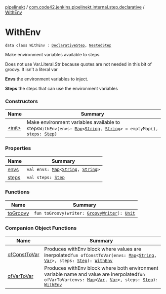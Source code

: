 [pipelinekt](../../index.md) / [com.code42.jenkins.pipelinekt.internal.step.declarative](../index.md) / [WithEnv](./index.md)

# WithEnv

`data class WithEnv : `[`DeclarativeStep`](../../com.code42.jenkins.pipelinekt.core.step/-declarative-step.md)`, `[`NestedStep`](../../com.code42.jenkins.pipelinekt.core.step/-nested-step/index.md)

Make environment variables available to steps

Does not use Var.Literal.Str because quotes are not needed in this bit of groovy.  It isn't a literal var

**Envs**
the environment variables to inject.

**Steps**
the steps that can use the environment variables

### Constructors

| Name | Summary |
|---|---|
| [&lt;init&gt;](-init-.md) | Make environment variables available to steps`WithEnv(envs: `[`Map`](https://kotlinlang.org/api/latest/jvm/stdlib/kotlin.collections/-map/index.html)`<`[`String`](https://kotlinlang.org/api/latest/jvm/stdlib/kotlin/-string/index.html)`, `[`String`](https://kotlinlang.org/api/latest/jvm/stdlib/kotlin/-string/index.html)`> = emptyMap(), steps: `[`Step`](../../com.code42.jenkins.pipelinekt.core.step/-step/index.md)`)` |

### Properties

| Name | Summary |
|---|---|
| [envs](envs.md) | `val envs: `[`Map`](https://kotlinlang.org/api/latest/jvm/stdlib/kotlin.collections/-map/index.html)`<`[`String`](https://kotlinlang.org/api/latest/jvm/stdlib/kotlin/-string/index.html)`, `[`String`](https://kotlinlang.org/api/latest/jvm/stdlib/kotlin/-string/index.html)`>` |
| [steps](steps.md) | `val steps: `[`Step`](../../com.code42.jenkins.pipelinekt.core.step/-step/index.md) |

### Functions

| Name | Summary |
|---|---|
| [toGroovy](to-groovy.md) | `fun toGroovy(writer: `[`GroovyWriter`](../../com.code42.jenkins.pipelinekt.core.writer/-groovy-writer/index.md)`): `[`Unit`](https://kotlinlang.org/api/latest/jvm/stdlib/kotlin/-unit/index.html) |

### Companion Object Functions

| Name | Summary |
|---|---|
| [ofConstToVar](of-const-to-var.md) | Produces withEnv block where values are inerpolated`fun ofConstToVar(envs: `[`Map`](https://kotlinlang.org/api/latest/jvm/stdlib/kotlin.collections/-map/index.html)`<`[`String`](https://kotlinlang.org/api/latest/jvm/stdlib/kotlin/-string/index.html)`, `[`Var`](../../com.code42.jenkins.pipelinekt.core.vars/-var/index.md)`>, steps: `[`Step`](../../com.code42.jenkins.pipelinekt.core.step/-step/index.md)`): `[`WithEnv`](./index.md) |
| [ofVarToVar](of-var-to-var.md) | Produces withEnv block where both environment variable name and value are inerpolated`fun ofVarToVar(envs: `[`Map`](https://kotlinlang.org/api/latest/jvm/stdlib/kotlin.collections/-map/index.html)`<`[`Var`](../../com.code42.jenkins.pipelinekt.core.vars/-var/index.md)`, `[`Var`](../../com.code42.jenkins.pipelinekt.core.vars/-var/index.md)`>, steps: `[`Step`](../../com.code42.jenkins.pipelinekt.core.step/-step/index.md)`): `[`WithEnv`](./index.md) |
